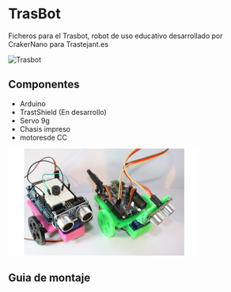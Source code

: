 TrasBot
=======

Ficheros para el Trasbot, robot de uso educativo desarrollado por CrakerNano para Trastejant.es

![Trasbot](https://github.com/trastejant/TrasBot/blob/master/img/%C3%ADndice.jpeg)

## Componentes
- Arduino
- TrastShield (En desarrollo)
- Servo 9g
- Chasis impreso
- motoresde CC

![Trasbot](https://github.com/trastejant/TrasBot/blob/master/img/trasbot.png)

## Guia de montaje
